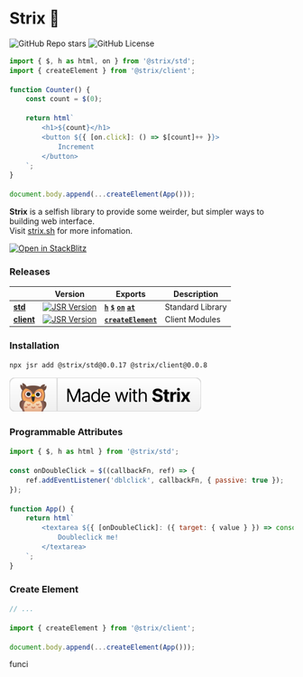 <h1>Strix 🦉</h1>

![GitHub Repo stars](https://img.shields.io/github/stars/ihasq/strix)
![GitHub License](https://img.shields.io/github/license/ihasq/strix)

<!-- ![npm package minimized gzipped size (select exports)](https://img.shields.io/bundlejs/size/libh) -->

```javascript
import { $, h as html, on } from '@strix/std';
import { createElement } from '@strix/client';

function Counter() {
	const count = $(0);

	return html`
		<h1>${count}</h1>
		<button ${{ [on.click]: () => $[count]++ }}>
			Increment
		</button>
	`;
}

document.body.append(...createElement(App()));
```

**Strix** is a selfish library to provide some weirder, but simpler ways to building web interface.\
Visit [strix.sh](https://strix.sh) for more infomation.

[![Open in StackBlitz](https://developer.stackblitz.com/img/open_in_stackblitz.svg)](https://stackblitz.com/edit/vitejs-vite-vuuc9s?file=counter.js)

### Releases

|                                                                   | Version                                                                                                                                              | Exports                                                                                                                                                                                   | Description      |
| ----------------------------------------------------------------- | ---------------------------------------------------------------------------------------------------------------------------------------------------- | ----------------------------------------------------------------------------------------------------------------------------------------------------------------------------------------- | ---------------- |
| **[std](https://github.com/ihasq/strix/tree/main/pkg/std)**       | [![JSR Version](https://img.shields.io/jsr/v/%40strix/std?logo=jsr&labelColor=%23083344&color=%23F7DF1E&label=%20)](https://jsr.io/@strix/std)       | **[`h`](https://jsr.io/@strix/std/doc/~/h)** **[`$`](https://jsr.io/@ihasq/esptr/doc/~/$)** **[`on`](https://jsr.io/@strix/std/doc/~/on)** **[`at`](https://jsr.io/@strix/std/doc/~/at)** | Standard Library |
| **[client](https://github.com/ihasq/strix/tree/main/pkg/client)** | [![JSR Version](https://img.shields.io/jsr/v/%40strix/client?logo=jsr&labelColor=%23083344&color=%23F7DF1E&label=%20)](https://jsr.io/@strix/client) | **[`createElement`](https://jsr.io/@strix/client/doc/~/createElement)**                                                                                                                   | Client Modules   |

### Installation

```sh
npx jsr add @strix/std@0.0.17 @strix/client@0.0.8
```

![badge](./page/badge.svg)

### Programmable Attributes

```javascript
import { $, h as html } from '@strix/std';

const onDoubleClick = $((callbackFn, ref) => {
	ref.addEventListener('dblclick', callbackFn, { passive: true });
});

function App() {
	return html`
		<textarea ${{ [onDoubleClick]: ({ target: { value } }) => console.log(value) }}>
			Doubleclick me!
		</textarea>
	`;
}
```

### Create Element

```javascript
// ...

import { createElement } from '@strix/client';

document.body.append(...createElement(App()));
```

<!-- ### Directories

| directory          | about             |
| ------------------ | ----------------- |
| **[mod](./mod)**   | Modules           |
| **[pkg](./pkg)**   | Packages          |
| **[kit](./kit)**   | Developnent Kits  |
| **[web](./web)**   | Publications      |
| **[repl](./repl)** | Playground REPL   |

### Packages

| package                          | about                      | exports                     |
| -------------------------------- | -------------------------- | --------------------------- |
| **[std](./pkg/std)**             | Strix standard library     | `h`, `$`, `on`, `css`, `at` |
| **[write](./pkg/write)**         | Client-side HTML Writer    | `write`                     |
| **[define](./pkg/define)**       | Defining Web Components    | `define`                    |
| **[layout](./pkg/layout)**       | Layout manager             | `layout`                    |
| **[nitro](./pkg/nitro)**         | Design systems             | `nitro`                     |
| **[material3](./pkg/material3)** | Material Design 3 port     | `m3`                        |
| **[md](./pkg/md)**               | Markdown-to-HTML Plugin    | `md`                        |
| **[react](./pkg/react)**         | React compatibility hook   | `React`                     |

### SDK

| project                        | about                      |
| ------------------------------ | -------------------------- |
| **[Trixel](./sdk/trixel)**     | Fullstack Strix Framework  |
| **[Create](./sdk/create)**     | Project template generator |
| **[Analyzer](./sdk/analyzer)** | VSCode analyzer            |

### Modules

| module                      | about                     |
| --------------------------- | ------------------------- |
| **[html](./mod/html.js)**   | HTML template parser      |
| **[attr](./mod/attr.js)**   | Attribute template parser |
| **[event](./mod/event.js)** | Event router              |


#### CDN via ESM.SH

```javascript
import html from 'https://esm.sh/jsr/@strix/html';
```
```javascript
const html = await import('https://esm.sh/jsr/@strix/html');
```

#### Add Packages (for Pros)

```sh
npx jsr run @strix/create
```
```sh
deno add @strix/html
```

### Build From Source

```sh
git clone https://github.com/ihasq/strix
deno task build
```


### Usage

```javascript
import { html, $ } from "@strix/std";
import { on } from "@strix/attr";

function Count() {

	const count = $(0);

	const buttonText = $('Hover me!');

	return html`
		<p>You clicked ${count} times</p>
		<button ${{
			[sel`:hover`]() {
				$[buttonText] = "Click me!"
			},
			[on.click]() {
				$[count]++
			}
		}}>
			${buttonText}
		</button>
	`;
};

export default Count;
```

```html
<body src="./main.js" onload='
	import("https://strix.sh/write").then(write => write(this, import(this.src)))
'></body>
```

```javascript
function Todo() {

	const todoArray = [];

	const TodoRow = ({ todoContent, swapRow, deleteRow }) => {

		let isEditable = false;
		let isDone = false;

		return () => html`
			<li
				contenteditable=${isEditable? 'plaintext-only' : undefined}
				@input=${async ({ target }) => todoData = (await target).data}
				@blur=${() => isEditable = false}
				*text-decoration=${isDone? 'line-through' : 'none'}
				*font-style=${isDone? 'italic' : 'normal'}
			>
				${todoContent}
			</li>
			<button @click=${() => isEditable = true}>edit</button>
			<button @click=${() => isDone = true}>done</button>
			<button @click=${() => deleteRow()}>delete</button>
			<button @click=${() => swapRow(1)}>swap above</button>
			<button @click=${() => swapRow(-1)}>swap below</button>
		`
	}

	return html`
		<ul>${todoArray}</ul>
		<input @@keydown.Enter=${({ target }) => {
			const newRow = html.new`
				<div
					*width=100%
					@dragover=${({ target }) => {
					}}
				></div>
				<${TodoRow} ${{
					[draggable]: true,
					todoContent: target.value,
					swapRow(direction) {
						const i = todoArray.indexOf(newRow);
						[todoArray[i], todoArray[i + direction]] = [todoArray[i + direction],todoArray[i]];
					},
					deleteRow() {
						delete todoArray[todoArray.indexOf(newRow)]
					}
				}} />
			`;
			todoArray.push(newRow);
			target.value = "";
		}} />
	`
}
```

```javascript
function Transition() {

	const colorNum = $(0);

	return html`
		<label ${{
			[css.color]: colorNum.to(0xFFFFFF, 1000, true).into(x => `#${parseInt(x, 16).padStart(6, "0")}`)
		}}>
			Gradient!
		</label>
	`
}
```

```javascript
function Parent() {
	return html`
		${Child({ someProp: "hi" })}
	`;
}

function Child({ someProp }) {
	return html`
		<label>${someProp}</label>
	`;
}
```

```javascript
const C2DApp = html`
	<canvas ${{
		[on.load]({ target: canvas }) {
			const ctx = canvas.getContext('2d');
			// ...
		}
	}}></canvas>
`;
```

```javascript
import { nitro } from 'https://esm.sh/strix-nitro';
// Nitro Design - The Design System By Strix

function StyleImport() {
	return html`
		<button ${{ nitro }}>I am themed by Nitro Design!</button>
	`;
};
```


```javascript
import { center } from '@strix/layout';

function Centered() {
	return html`
		<div ${{ [center]: true }}>
			I am a centered div!
		</div>
	`
}
```

```javascript
import { react } from 'strix-react';

import * as React from 'react@latest';
import { Button } from '@shadcn/ui/components/ui/button';

react.use(React);

const ReactEmbedded = () => () => html`
	<${Button} ${react}>I am the Button from @shadcn/ui in Strix!</${Button}>
`;
```

```jsx
const withJsxImportSource = () => {
	let count = 0;
	return () => (
		<div>{count}</div>
		<button @click={() => count++}></button>
	);
}
```

```javascript
const primitive = html`<div>Hi</div>`;

const samePrimitive = primitive;
alert(primitive === samePrimitive); // true

const regeneratedPrimitive = primitive.new();
alert(primitive === regeneratedPrimitive); // false

const anotherPrimitive = html`<div>Hi</div>`;
alert(primitive === anotherPrimitive); // false

```

```javascript
html`<input type=text; @input=${({ target: { value } }) => alert(value)} />`
html`<input type=text; @input.target.value=${value => alert(value)} />`
```

```javascript
const animation = async ({ frame }) => {

	let rgbValue = 0;

	for(let i = 0; i < 60; i++) {
		rgbValue++
		await frame(html`
			*background-color=#${rgbValue.toString(16).padStart(6, "0")}
		`);
	}
}

html`<div @click=${animation}>woooaaah</div>`
```

```javascript
const Bidirectional = () => {

	const name = ['JAMES', (newName) => console.log(`Name just changed to ${newName}`)];

	return () => html`
		<input type=text strix.bind=${name} />
		<h1>${name}</h1>
	`
}
```

```javascript

const VCSS = ({ $ }) => {
	return () => html`
		<div *width=100px>
			<div *width=calc(super-width / 2)></div>
		</div>
	`
}
```

### License

Strix is MIT Licensed. -->

funci
